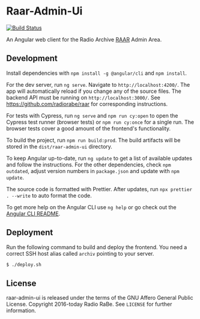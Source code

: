 # Raar-Admin-Ui

[![Build Status](https://github.com/radiorabe/raar-admin-ui/actions/workflows/build.yml/badge.svg)](https://github.com/radiorabe/raar-admin-ui/actions/workflows/build.yml)

An Angular web client for the Radio Archive [RAAR](https://github.com/radiorabe/raar) Admin Area.

## Development

Install dependencies with `npm install -g @angular/cli` and `npm install`.

For the dev server, run `ng serve`. Navigate to `http://localhost:4200/`. The app will automatically reload if you change any of the source files. The backend API must be running on `http://localhost:3000/`. See https://github.com/radiorabe/raar for corresponding instructions.

For tests with Cypress, run `ng serve` and `npm run cy:open` to open the Cypress test runner (browser tests) or `npm run cy:once` for a single run. The browser tests cover a good amount of the frontend's functionality.

To build the project, run `npm run build:prod`. The build artifacts will be stored in the `dist/raar-admin-ui` directory.

To keep Angular up-to-date, run `ng update` to get a list of available updates and follow the instructions. For the other dependencies, check `npm outdated`, adjust version numbers in `package.json` and update with `npm update`.

The source code is formatted with Prettier. After updates, run `npx prettier . --write` to auto format the code.

To get more help on the Angular CLI use `ng help` or go check out the [Angular CLI README](https://github.com/angular/angular-cli/blob/master/README.md).

## Deployment

Run the following command to build and deploy the frontend. You need a correct
SSH host alias called `archiv` pointing to your server.

```bash
$ ./deploy.sh
```

## License

raar-admin-ui is released under the terms of the GNU Affero General Public License.
Copyright 2016-today Radio RaBe.
See `LICENSE` for further information.
